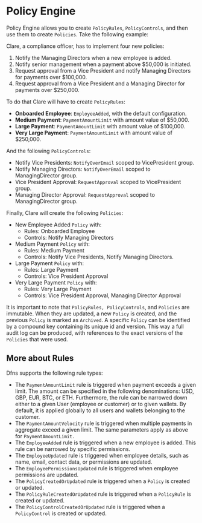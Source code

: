# Policy Engine

Policy Engine allows you to create `PolicyRules`, `PolicyControls`, and then use them to create `Policies`.  Take the following example:

Clare, a compliance officer, has to implement four new policies:

1. Notify the Managing Directors when a new employee is added.
2. Notify senior management when a payment above $50,000 is initiated.
3. Request approval from a Vice President and notify Managing Directors for payments over $100,000.
4. Request approval from a Vice President and a Managing Director for payments over $250,000.

To do that Clare will have to create `PolicyRules`:

* **Onboarded Employee**: `EmployeeAdded`, with the default configuration.
* **Medium Payment**: `PaymentAmountLimit` with amount value of $50,000.
* **Large Payment**: `PaymentAmountLimit` with amount value of $100,000.
* **Very Large Payment**: `PaymentAmountLimit` with amount value of $250,000.

And the following `PolicyControls`:

* Notify Vice Presidents: `NotifyOverEmail` scoped to VicePresident group.
* Notify Managing Directors: `NotifyOverEmail` scoped to ManagingDirector group.
* Vice President Approval: `RequestApproval` scoped to VicePresident group.
* Managing Director Approval: `RequestApproval` scoped to ManagingDirector group.

Finally, Clare will create the following `Policies`:

* New Employee Added `Policy` with:
  * Rules: Onboarded Employee
  * Controls: Notify Managing Directors
* Medium Payment `Policy` with:
  * Rules: Medium Payment
  * Controls: Notify Vice Presidents, Notify Managing Directors.
* Large Payment `Policy` with:
  * Rules: Large Payment
  * Controls: Vice President Approval
* Very Large Payment `Policy` with:
  * Rules: Very Large Payment
  * Controls: Vice President Approval, Managing Director Approval

It is important to note that `PolicyRules, PolicyControls`, and `Policies` are immutable. When they are updated, a new `Policy` is created, and the previous `Policy` is marked as `Archived`.  A specific `Policy` can be identified by a compound key containing its unique id and version. This way a full audit log can be produced, with references to the exact versions of the `Policies` that were used.

## More about Rules

Dfns supports the following rule types:

* The `PaymentAmountLimit` rule is triggered when payment exceeds a given limit. The amount can be specified in the following denominations: USD, GBP, EUR, BTC, or ETH. Furthermore, the rule can be narrowed down either to a given User (employee or customer) or to given wallets. By default, it is applied globally to all users and wallets belonging to the customer.
* The `PaymentAmountVelocity` rule is triggered when multiple payments in aggregate exceed a given limit.  The same parameters apply as above for `PaymentAmountLimit.`
* The `EmployeeAdded` rule is triggered when a new employee is added. This rule can be narrowed by specific permissions.
* The `EmployeeUpdated` rule is triggered when employee details, such as name, email, contact data, or permissions are updated.&#x20;
* The `EmployeePermissionsUpdated` rule is triggered when employee permissions are updated.
* The `PolicyCreatedOrUpdated` rule is triggered when a `Policy` is created or updated.
* The `PolicyRuleCreatedOrUpdated` rule is triggered when a `PolicyRule` is created or updated.
* The `PolicyControlCreatedOrUpdated` rule is triggered when a `PolicyControl` is created or updated.
